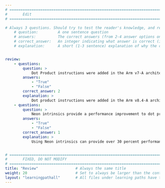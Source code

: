 ```yaml
---
# ================================================================================
#       Edit
# ================================================================================

# Always 3 questions. Should try to test the reader's knowledge, and reinforce the key points you want them to remember.
    # question:         A one sentence question
    # answers:          The correct answers (from 2-4 answer options only). Should be surrounded by quotes.
    # correct_answer:   An integer indicating what answer is correct (index starts from 0)
    # explanation:      A short (1-3 sentence) explanation of why the correct answer is correct. Can add additional context if desired


review:
    - questions:
        question: >
            Dot Product instructions were added in the Arm v7-A architecture.
        answers:
            - "True"
            - "False"
        correct_answer: 2
        explanation: >
            Dot product instructions were added in the Arm v8.4-A architecture. 
    - questions:
        question: >
            Neon intrinsics provide a performance improvement to dot product implementation.
        answers:
            - "True"
            - "False"
        correct_answer: 1
        explanation: >
            Using Neon intrinsics can provide over 30 percent performance improvement to dot product implementation on Arm v8 powered phones running Android. 


# ================================================================================
#       FIXED, DO NOT MODIFY
# ================================================================================
title: "Review"                 # Always the same title
weight: 20                      # Set to always be larger than the content in this path
layout: "learningpathall"       # All files under learning paths have this same wrapper
---
```

